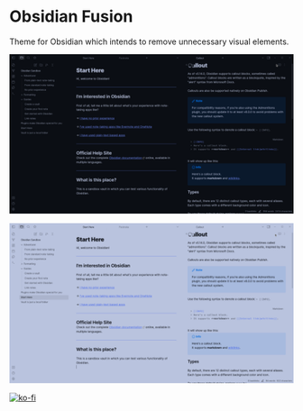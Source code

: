 # Obsidian Fusion

Theme for Obsidian which intends to remove unnecessary visual elements.

![](dark.png)

![](light.png)

[![ko-fi](https://ko-fi.com/img/githubbutton_sm.svg)](https://ko-fi.com/zamsyt)
